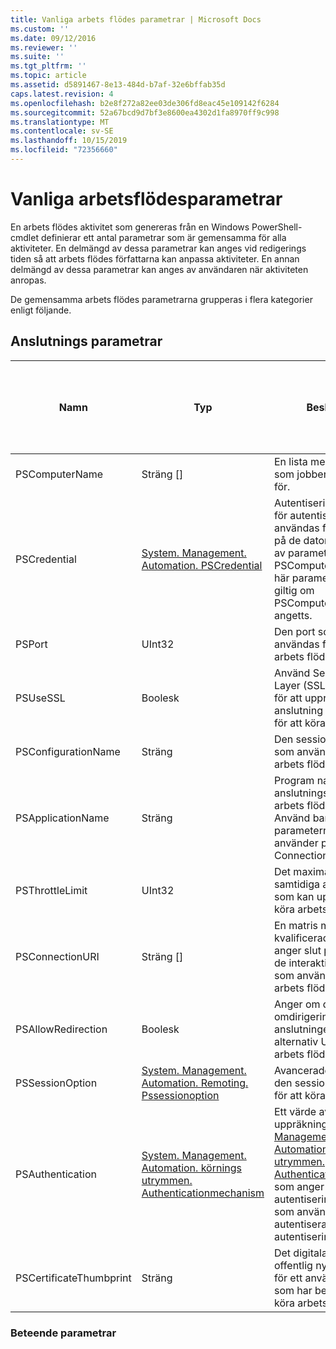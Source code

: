 ```yaml
---
title: Vanliga arbets flödes parametrar | Microsoft Docs
ms.custom: ''
ms.date: 09/12/2016
ms.reviewer: ''
ms.suite: ''
ms.tgt_pltfrm: ''
ms.topic: article
ms.assetid: d5891467-8e13-484d-b7af-32e6bffab35d
caps.latest.revision: 4
ms.openlocfilehash: b2e8f272a82ee03de306fd8eac45e109142f6284
ms.sourcegitcommit: 52a67bcd9d7bf3e8600ea4302d1fa8970ff9c998
ms.translationtype: MT
ms.contentlocale: sv-SE
ms.lasthandoff: 10/15/2019
ms.locfileid: "72356660"
---
```

# <a name="common-workflow-parameters"></a>Vanliga arbetsflödesparametrar

En arbets flödes aktivitet som genereras från en Windows PowerShell-cmdlet definierar ett antal parametrar som är gemensamma för alla aktiviteter. En delmängd av dessa parametrar kan anges vid redigerings tiden så att arbets flödes författarna kan anpassa aktiviteter. En annan delmängd av dessa parametrar kan anges av användaren när aktiviteten anropas.

De gemensamma arbets flödes parametrarna grupperas i flera kategorier enligt följande.

## <a name="connectivity-parameters"></a>Anslutnings parametrar

|Namn|Typ|Beskrivning|Kan anges av slutanvändaren vid körning?|Kan anges av arbets flödets författare vid redigerings tiden?|Kan anges av arbets flödets författare vid instansiering?|
|----------|----------|-----------------|-----------------------------------------------------|------------------------------------------------------------|-----------------------------------------------------------|
|PSComputerName|Sträng []|En lista med dator namn som jobben ska startas för.|Ja|Ja|Ja|
|PSCredential|[System. Management. Automation. PSCredential](/dotnet/api/System.Management.Automation.PSCredential)|Autentiseringsuppgifter för autentisering som ska användas för att logga in på de datorer som anges av parametern PSComputerName. Den här parametern är endast giltig om PSComputerName har angetts.|Ja|Ja|Ja|
|PSPort|UInt32|Den port som ska användas för att köra arbets flödet.|Ja|Ja|Ja|
|PSUseSSL|Boolesk|Använd Secure Sockets Layer (SSL)-protokollet för att upprätta en säker anslutning till fjärrdatorn för att köra arbets flödet.|Ja|Ja|Ja|
|PSConfigurationName|Sträng|Den sessionsinformation som används för att köra arbets flödet.|Ja|Ja|Ja|
|PSApplicationName|Sträng|Program namns delen av anslutnings-URI: n för arbets flödes körningen. Använd bara den här parametern när du inte använder parametern ConnectionURI.|Ja|Ja|Ja|
|PSThrottleLimit|UInt32|Det maximala antalet samtidiga anslutningar som kan upprättas för att köra arbets flödet.|Ja|TBD|Ja|
|PSConnectionURI|Sträng []|En matris med fullständigt kvalificerade URI: er som anger slut punkterna för de interaktiva sessioner som används för att köra arbets flödet.|Ja|Ja|Ja|
|PSAllowRedirection|Boolesk|Anger om du vill tillåta omdirigering av anslutningen till en alternativ URI för att köra arbets flödet.|Ja|Ja|Ja|
|PSSessionOption|[System. Management. Automation. Remoting. Pssessionoption](/dotnet/api/System.Management.Automation.Remoting.PSSessionOption)|Avancerade alternativ för den session som används för att köra arbets flödet.|Ja|Ja|Ja|
|PSAuthentication|[System. Management. Automation. körnings utrymmen. Authenticationmechanism](/dotnet/api/System.Management.Automation.Runspaces.AuthenticationMechanism)|Ett värde av uppräkningen [system. Management. Automation. körnings utrymmen. Authenticationmechanism](/dotnet/api/System.Management.Automation.Runspaces.AuthenticationMechanism) som anger den autentiseringsmekanism som används för att autentisera användarens autentiseringsuppgifter.|Ja|Ja|Ja|
|PSCertificateThumbprint|Sträng|Det digitala certifikatet för offentlig nyckel (X509) för ett användar konto som har behörighet att köra arbets flödet.|Ja|Ja|Ja|

### <a name="behavior-parameters"></a>Beteende parametrar